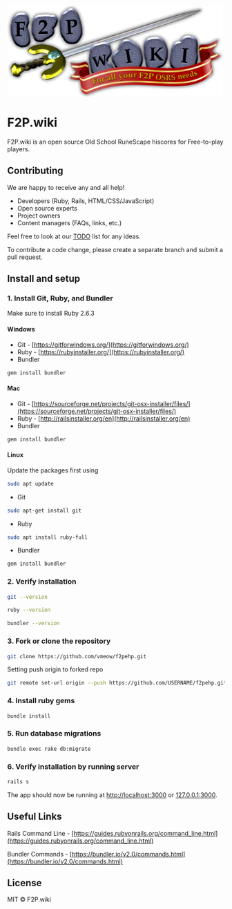 ![F2P Wiki Banner Logo](app/assets/images/f2pwiki_500.png)

# F2P.wiki

F2P.wiki is an open source Old School RuneScape hiscores for Free-to-play players. 

## Contributing

We are happy to receive any and all help!

* Developers (Ruby, Rails, HTML/CSS/JavaScript)
* Open source experts
* Project owners
* Content managers (FAQs, links, etc.)

Feel free to look at our [TODO](TODO.md) list for any ideas.

To contribute a code change, please create a separate branch and submit a pull request.

## Install and setup

### 1. Install Git, Ruby, and Bundler

Make sure to install Ruby 2.6.3

#### Windows

* Git - [https://gitforwindows.org/](https://gitforwindows.org/)
* Ruby - [https://rubyinstaller.org/](https://rubyinstaller.org/)
* Bundler

```bash
gem install bundler
```

#### Mac

* Git - [https://sourceforge.net/projects/git-osx-installer/files/](https://sourceforge.net/projects/git-osx-installer/files/)
* Ruby - [http://railsinstaller.org/en](http://railsinstaller.org/en)
* Bundler

```bash
gem install bundler
```

#### Linux

Update the packages first using

```bash
sudo apt update
```

* Git

```bash
sudo apt-get install git
```

* Ruby

```bash
sudo apt install ruby-full
```

* Bundler

```bash
gem install bundler
```

### 2. Verify installation

```bash
git --version
```

```bash
ruby --version
```

```bash
bundler --version
```

### 3. Fork or clone the repository

```bash
git clone https://github.com/vmeow/f2pehp.git
```

Setting push origin to forked repo

```bash
git remote set-url origin --push https://github.com/USERNAME/f2pehp.git
```

### 4. Install ruby gems

```bash
bundle install
```

### 5. Run database migrations

```bash
bundle exec rake db:migrate
```

### 6. Verify installation by running server

```bash
rails s
```

The app should now be running at [http://localhost:3000](http://localhost:3000) or [127.0.0.1:3000](127.0.0.1:3000).

## Useful Links

Rails Command Line - [https://guides.rubyonrails.org/command_line.html](https://guides.rubyonrails.org/command_line.html)

Bundler Commands - [https://bundler.io/v2.0/commands.html](https://bundler.io/v2.0/commands.html)

## License

MIT © F2P.wiki
